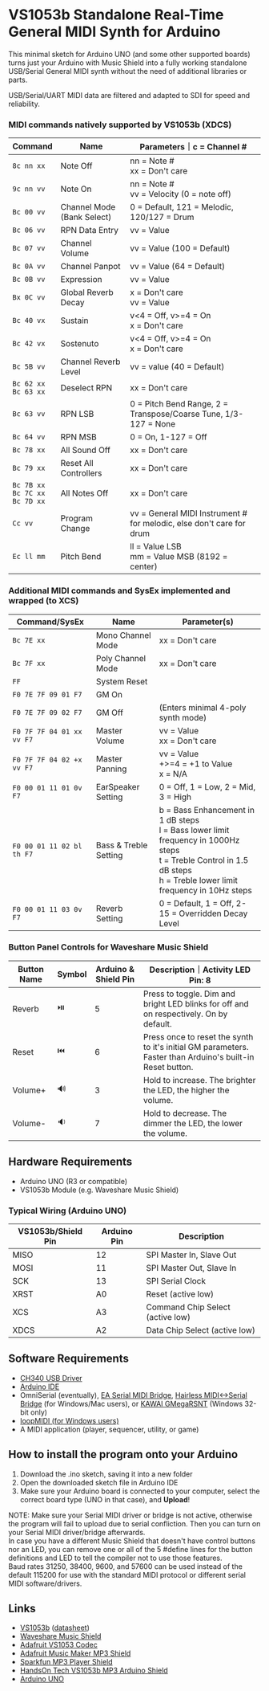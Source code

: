 # VS1053b Standalone Real-Time General MIDI Synth for Arduino
This minimal sketch for Arduino UNO (and some other supported boards) turns just your Arduino with Music Shield into a fully working standalone USB/Serial General MIDI synth without the need of additional libraries or parts.

USB/Serial/UART MIDI data are filtered and adapted to SDI for speed and reliability.

### MIDI commands natively supported by VS1053b (XDCS)
Command|Name|Parameters｜c = Channel #
-|-|-
`8c nn xx`|Note Off|nn = Note #<br>xx = Don't care
`9c nn vv`|Note On|nn = Note #<br>vv = Velocity (0 = note off)
`Bc 00 vv`|Channel Mode (Bank Select)|0 = Default, 121 = Melodic, 120/127 = Drum
`Bc 06 vv`|RPN Data Entry|vv = Value
`Bc 07 vv`|Channel Volume|vv = Value (100 = Default)
`Bc 0A vv`|Channel Panpot|vv = Value (64 = Default)
`Bc 0B vv`|Expression|vv = Value
`Bx 0C vv`|Global Reverb Decay|x = Don't care<br>vv = Value
`Bc 40 vx`|Sustain|v<4 = Off, v>=4 = On<br>x = Don't care
`Bc 42 vx`|Sostenuto|v<4 = Off, v>=4 = On<br>x = Don't care
`Bc 5B vv`|Channel Reverb Level|vv = value (40 = Default)
`Bc 62 xx`<br>`Bc 63 xx`|Deselect RPN|xx = Don't care
`Bc 63 vv`|RPN LSB|0 = Pitch Bend Range, 2 = Transpose/Coarse Tune, 1/3-127 = None
`Bc 64 vv`|RPN MSB|0 = On, 1-127 = Off
`Bc 78 xx`|All Sound Off|xx = Don't care
`Bc 79 xx`|Reset All Controllers|xx = Don't care
`Bc 7B xx`<br>`Bc 7C xx`<br>`Bc 7D xx`|All Notes Off|xx = Don't care
`Cc vv`|Program Change|vv = General MIDI Instrument # for melodic, else don't care for drum
`Ec ll mm`|Pitch Bend|ll = Value LSB<br>mm = Value MSB (8192 = center)

### Additional MIDI commands and SysEx implemented and wrapped (to XCS)
Command/SysEx|Name|Parameter(s)
-|-|-
`Bc 7E xx`|Mono Channel Mode|xx = Don't care
`Bc 7F xx`|Poly Channel Mode|xx = Don't care
`FF`| System Reset
`F0 7E 7F 09 01 F7`|GM On
`F0 7E 7F 09 02 F7`|GM Off|(Enters minimal 4-poly synth mode)
`F0 7F 7F 04 01 xx vv F7`|Master Volume|vv = Value<br>xx = Don't care
`F0 7F 7F 04 02 +x vv F7`|Master Panning|vv = Value<br>+>=4 = +1 to Value<br>x = N/A
`F0 00 01 11 01 0v F7`|EarSpeaker Setting|0 = Off, 1 = Low, 2 = Mid, 3 = High
`F0 00 01 11 02 bl th F7`|Bass & Treble Setting|b = Bass Enhancement in 1 dB steps<br>l = Bass lower limit frequency in 1000Hz steps<br>t = Treble Control in 1.5 dB steps<br>h = Treble lower limit frequency in 10Hz steps
`F0 00 01 11 03 0v F7`|Reverb Setting|0 = Default, 1 = Off, 2-15 = Overridden Decay Level

### Button Panel Controls for Waveshare Music Shield
Button Name|Symbol|Arduino & Shield Pin|Description｜Activity LED Pin: 8
-|-|-|-
Reverb|⏯️|5|Press to toggle. Dim and bright LED blinks for off and on respectively. On by default.
Reset|⏮️|6|Press once to reset the synth to it's initial GM parameters. Faster than Arduino's built-in Reset button.
Volume+|🔊|3|Hold to increase. The brighter the LED, the higher the volume.
Volume-|🔉|7|Hold to decrease. The dimmer the LED, the lower the volume.

## Hardware Requirements
* Arduino UNO (R3 or compatible)
* VS1053b Module (e.g. Waveshare Music Shield)
### Typical Wiring (Arduino UNO)
VS1053b/Shield Pin|Arduino Pin|Description
-|-|-
MISO|12|SPI Master In, Slave Out
MOSI|11|SPI Master Out, Slave In
SCK|13|SPI Serial Clock
XRST|A0|Reset (active low)
XCS|A3|Command Chip Select (active low)
XDCS|A2|Data Chip Select (active low)

## Software Requirements
* [CH340 USB Driver](https://wch-ic.com/downloads/ch341ser_exe.html)
* [Arduino IDE](https://docs.arduino.cc/software/ide)
* OmniSerial (eventually), [EA Serial MIDI Bridge](https://github.com/ezequielabregu/EA-serialmidi-bridge/releases), [Hairless MIDI<->Serial Bridge](https://github.com/tyan0/hairless-midiserial/releases) (for Windows/Mac users), or [KAWAI GMegaRSNT](https://geocities.ws/devan/Drivers/KAWAI%20Serial%20MIDI%20NT%20Driver%2032bit.zip) (Windows 32-bit only)
* [loopMIDI (for Windows users)](https://tobias-erichsen.de/software/loopmidi.html)
* A MIDI application (player, sequencer, utility, or game)

## How to install the program onto your Arduino
1. Download the .ino sketch, saving it into a new folder
2. Open the downloaded sketch file in Arduino IDE
3. Make sure your Arduino board is connected to your computer, select the correct board type (UNO in that case), and **Upload**!

NOTE: Make sure your Serial MIDI driver or bridge is not active, otherwise the program will fail to upload due to serial confliction. Then you can turn on your Serial MIDI driver/bridge afterwards.<br>In case you have a different Music Shield that doesn't have control buttons nor an LED, you can remove one or all of the 5 #define lines for the button definitions and LED to tell the compiler not to use those features.<br>Baud rates 31250, 38400, 9600, and 57600 can be used instead of the default 115200 for use with the standard MIDI protocol or different serial MIDI software/drivers.

## Links
* [VS1053b](https://vlsi.fi/en/products/vs1053.html) ([datasheet](https://vlsi.fi/fileadmin/datasheets/vs1053.pdf))
* [Waveshare Music Shield](https://www.waveshare.com/wiki/Music_Shield)
* [Adafruit VS1053 Codec](https://www.adafruit.com/product/1381)
* [Adafruit Music Maker MP3 Shield](https://www.adafruit.com/product/1788)
* [Sparkfun MP3 Player Shield](https://www.sparkfun.com/sparkfun-mp3-player-shield.html)
* [HandsOn Tech VS1053b MP3 Arduino Shield](https://handsontec.com/index.php/product/vs1053b-mp3-arduino-shield)
* [Arduino UNO](https://docs.arduino.cc/hardware/uno-rev3)